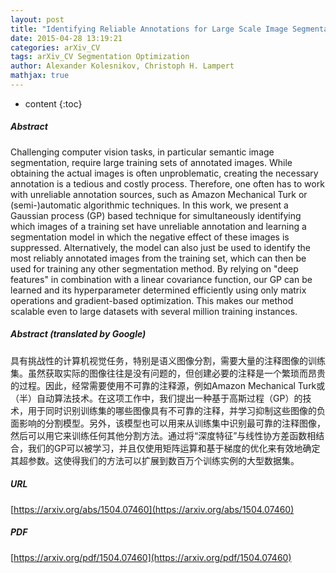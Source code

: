 ```yaml
---
layout: post
title: "Identifying Reliable Annotations for Large Scale Image Segmentation"
date: 2015-04-28 13:19:21
categories: arXiv_CV
tags: arXiv_CV Segmentation Optimization
author: Alexander Kolesnikov, Christoph H. Lampert
mathjax: true
---
```


* content
{:toc}

##### Abstract
Challenging computer vision tasks, in particular semantic image segmentation, require large training sets of annotated images. While obtaining the actual images is often unproblematic, creating the necessary annotation is a tedious and costly process. Therefore, one often has to work with unreliable annotation sources, such as Amazon Mechanical Turk or (semi-)automatic algorithmic techniques. In this work, we present a Gaussian process (GP) based technique for simultaneously identifying which images of a training set have unreliable annotation and learning a segmentation model in which the negative effect of these images is suppressed. Alternatively, the model can also just be used to identify the most reliably annotated images from the training set, which can then be used for training any other segmentation method. By relying on "deep features" in combination with a linear covariance function, our GP can be learned and its hyperparameter determined efficiently using only matrix operations and gradient-based optimization. This makes our method scalable even to large datasets with several million training instances.

##### Abstract (translated by Google)
具有挑战性的计算机视觉任务，特别是语义图像分割，需要大量的注释图像的训练集。虽然获取实际的图像往往是没有问题的，但创建必要的注释是一个繁琐而昂贵的过程。因此，经常需要使用不可靠的注释源，例如Amazon Mechanical Turk或（半）自动算法技术。在这项工作中，我们提出一种基于高斯过程（GP）的技术，用于同时识别训练集的哪些图像具有不可靠的注释，并学习抑制这些图像的负面影响的分割模型。另外，该模型也可以用来从训练集中识别最可靠的注释图像，然后可以用它来训练任何其他分割方法。通过将“深度特征”与线性协方差函数相结合，我们的GP可以被学习，并且仅使用矩阵运算和基于梯度的优化来有效地确定其超参数。这使得我们的方法可以扩展到数百万个训练实例的大型数据集。

##### URL
[https://arxiv.org/abs/1504.07460](https://arxiv.org/abs/1504.07460)

##### PDF
[https://arxiv.org/pdf/1504.07460](https://arxiv.org/pdf/1504.07460)

